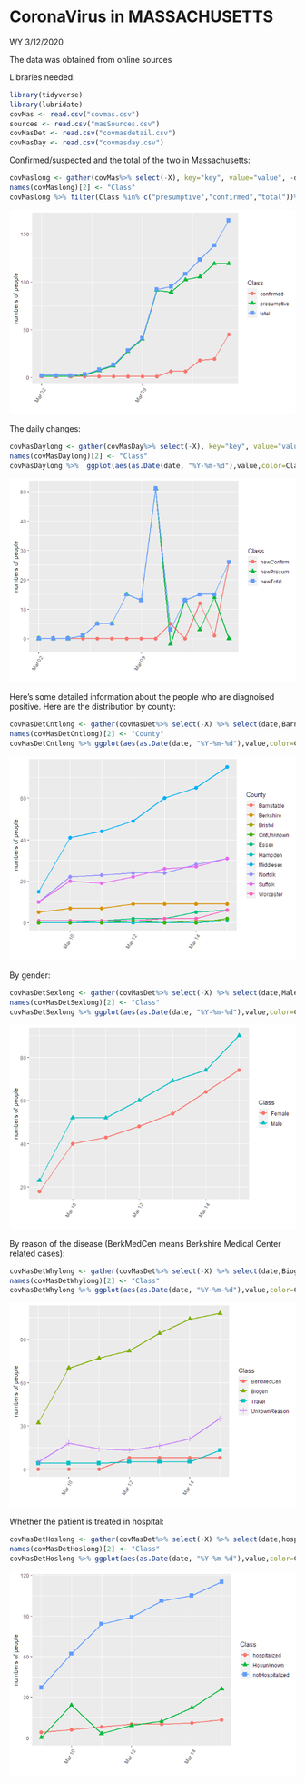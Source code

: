 CoronaVirus in MASSACHUSETTS
================
WY
3/12/2020

The data was obtained from online sources

Libraries needed:

``` r
library(tidyverse)
library(lubridate)
covMas <- read.csv("covmas.csv")
sources <- read.csv("masSources.csv")
covMasDet <- read.csv("covmasdetail.csv")
covMasDay <- read.csv("covmasday.csv")
```

Confirmed/suspected and the total of the two in Massachusetts:

``` r
covMaslong <- gather(covMas%>% select(-X), key="key", value="value", -date)
names(covMaslong)[2] <- "Class"
covMaslong %>% filter(Class %in% c("presumptive","confirmed","total"))%>% ggplot(aes(as.Date(date, "%Y-%m-%d"),value,color=Class,shape=Class))+geom_line(size=1)+geom_point(size=3)+ylab("numbers of people")+xlab("")+theme(axis.text.x = element_text(angle = 60, hjust = 1))
```

![](Report_MA_files/figure-gfm/plotting-1.png)<!-- -->

The daily changes:

``` r
covMasDaylong <- gather(covMasDay%>% select(-X), key="key", value="value", -date)
names(covMasDaylong)[2] <- "Class"
covMasDaylong %>%  ggplot(aes(as.Date(date, "%Y-%m-%d"),value,color=Class,shape=Class))+geom_line(size=1)+geom_point(size=3)+ylab("numbers of people")+xlab("")+theme(axis.text.x = element_text(angle = 60, hjust = 1))
```

![](Report_MA_files/figure-gfm/plotting%20for%20daily%20changes-1.png)<!-- -->

Here’s some detailed information about the people who are diagnoised
positive. Here are the distribution by county:

``` r
covMasDetCntlong <- gather(covMasDet%>% select(-X) %>% select(date,Barnstable,Berkshire,Bristol,Essex,Hampden,Middlesex,Norfolk,Suffolk,Worcester,CntUnknown), key="key", value="value", -date)
names(covMasDetCntlong)[2] <- "County"
covMasDetCntlong %>% ggplot(aes(as.Date(date, "%Y-%m-%d"),value,color=County))+geom_line(size=1)+geom_point(size=3)+ylab("numbers of people")+xlab("")+theme(axis.text.x = element_text(angle = 60, hjust = 1))
```

![](Report_MA_files/figure-gfm/unnamed-chunk-1-1.png)<!-- -->

By gender:

``` r
covMasDetSexlong <- gather(covMasDet%>% select(-X) %>% select(date,Male,Female), key="key", value="value", -date)
names(covMasDetSexlong)[2] <- "Class"
covMasDetSexlong %>% ggplot(aes(as.Date(date, "%Y-%m-%d"),value,color=Class,shape=Class))+geom_line(size=1)+geom_point(size=3)+ylab("numbers of people")+xlab("")+theme(axis.text.x = element_text(angle = 60, hjust = 1))
```

![](Report_MA_files/figure-gfm/unnamed-chunk-2-1.png)<!-- -->

By reason of the disease (BerkMedCen means Berkshire Medical Center
related cases):

``` r
covMasDetWhylong <- gather(covMasDet%>% select(-X) %>% select(date,Biogen,Travel,BerkMedCen,UnkownReason), key="key", value="value", -date)
names(covMasDetWhylong)[2] <- "Class"
covMasDetWhylong %>% ggplot(aes(as.Date(date, "%Y-%m-%d"),value,color=Class,shape=Class))+geom_line(size=1)+geom_point(size=3)+ylab("numbers of people")+xlab("")+theme(axis.text.x = element_text(angle = 60, hjust = 1))
```

![](Report_MA_files/figure-gfm/unnamed-chunk-3-1.png)<!-- -->

Whether the patient is treated in hospital:

``` r
covMasDetHoslong <- gather(covMasDet%>% select(-X) %>% select(date,hospitalized,notHospitalized,Hosunknown), key="key", value="value", -date)
names(covMasDetHoslong)[2] <- "Class"
covMasDetHoslong %>% ggplot(aes(as.Date(date, "%Y-%m-%d"),value,color=Class,shape=Class))+geom_line(size=1)+geom_point(size=3)+ylab("numbers of people")+xlab("")+theme(axis.text.x = element_text(angle = 60, hjust = 1))
```

![](Report_MA_files/figure-gfm/unnamed-chunk-4-1.png)<!-- -->
